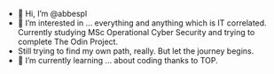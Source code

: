 - 👋 Hi, I’m @abbespl
- 👀 I’m interested in ... everything and anything which is IT correlated. Currently studying MSc Operational Cyber Security and trying to complete The Odin Project.
- Still trying to find my own path, really. But let the journey begins.
- 🌱 I’m currently learning ... about coding thanks to TOP.

<!---
abbespl/abbespl is a ✨ special ✨ repository because its `README.md` (this file) appears on your GitHub profile.
You can click the Preview link to take a look at your changes.
--->
